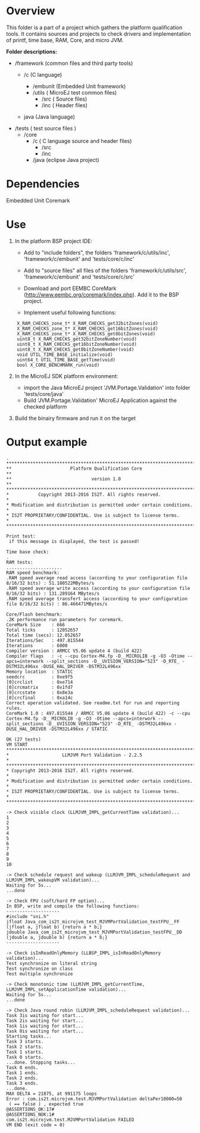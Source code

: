 <!--
	Markdown
	
	Copyright 2019 IS2T. All rights reserved.
	Modification and distribution is permitted under certain conditions.
	
	IS2T PROPRIETARY/CONFIDENTIAL. Use is subject to license terms.
-->

# Overview
This folder is a part of a project which gathers the platform qualification tools. It contains sources and projects to check drivers and implementation of printf, time base, RAM, Core, and micro JVM.

**Folder descriptions:**
* /framework  (common files and third party tools)
    * /c (C language)
        * /embunit (Embedded Unit framework)
        * /utils ( MicroEJ test common files)
            * /src ( Source files)
            * /inc ( Header files)
                
    * java (Java language)     
* /tests ( test  source files )
    * /core
        * /c ( C language source and header files)
            * /src 
            * /inc
        * /java (eclipse Java project)


    

# Dependencies
Embedded Unit
Coremark 

# Use

1. In the platform BSP project IDE:
    * Add to "include folders", the folders 'framework/c/utils/inc', 'framework/c/embunit' and 'tests/core/c/inc'
    * Add to "source files" all files of the folders 'framework/c/utils/src', 'framework/c/embunit' and 'tests/core/c/src'

    * Download and port EEMBC CoreMark (http://www.eembc.org/coremark/index.php). Add it to the BSP project.

    * Implement useful following functions:

```
    X_RAM_CHECKS_zone_t* X_RAM_CHECKS_get32bitZones(void)
    X_RAM_CHECKS_zone_t* X_RAM_CHECKS_get16bitZones(void)
    X_RAM_CHECKS_zone_t* X_RAM_CHECKS_get8bitZones(void)
    uint8_t X_RAM_CHECKS_get32bitZoneNumber(void)
    uint8_t X_RAM_CHECKS_get16bitZoneNumber(void)
    uint8_t X_RAM_CHECKS_get8bitZoneNumber(void)
    void UTIL_TIME_BASE_initialize(void)
    uint64_t UTIL_TIME_BASE_getTime(void)
    bool X_CORE_BENCHMARK_run(void)
```
2. In the MicroEJ SDK platform environment:
    * import the Java MicroEJ project 'JVM.Portage.Validation' into folder 'tests/core/java'
    *  Build 'JVM.Portage.Validation' MicroEJ Application  against the checked platform
    
3. Build the binairy firmware and run it on the target

# Output example

```start
.
*************************************************************************
**                      Platform Qualification Core                    **
**                              version 1.0                            **
*************************************************************************
*           Copyright 2013-2016 IS2T. All rights reserved.              *
* Modification and distribution is permitted under certain conditions.  *
* IS2T PROPRIETARY/CONFIDENTIAL. Use is subject to license terms.       *
*************************************************************************

Print test:
 if this message is displayed, the test is passed!

Time base check:
.
RAM tests:
.....................
RAM speed benchmark:
.RAM speed average read access (according to your configuration file 8/16/32 bits) : 51.180522MBytes/s 
.RAM speed average write access (according to your configuration file 8/16/32 bits) : 131.289164 MBytes/s 
.RAM speed average transfert access (according to your configuration file 8/16/32 bits) : 86.466471MBytes/s 

Core/Flash benchmark:
.2K performance run parameters for coremark.
CoreMark Size    : 666
Total ticks      : 12052657
Total time (secs): 12.052657
Iterations/Sec   : 497.815544
Iterations       : 6000
Compiler version : ARMCC V5.06 update 4 (build 422)
Compiler flags   : -c --cpu Cortex-M4.fp -D__MICROLIB -g -O3 -Otime --apcs=interwork --split_sections -D__UVISION_VERSION="523" -D_RTE_ -DSTM32L496xx -DUSE_HAL_DRIVER -DSTM32L496xx
Memory location  : STATIC
seedcrc          : 0xe9f5
[0]crclist       : 0xe714
[0]crcmatrix     : 0x1fd7
[0]crcstate      : 0x8e3a
[0]crcfinal      : 0xa14c
Correct operation validated. See readme.txt for run and reporting rules.
CoreMark 1.0 : 497.815544 / ARMCC V5.06 update 4 (build 422) -c --cpu Cortex-M4.fp -D__MICROLIB -g -O3 -Otime --apcs=interwork --split_sections -D__UVISION_VERSION="523" -D_RTE_ -DSTM32L496xx -DUSE_HAL_DRIVER -DSTM32L496xx / STATIC

OK (27 tests)
VM START
*************************************************************************
*                    LLMJVM Port Validation - 2.2.5                     *
*************************************************************************
* Copyright 2013-2016 IS2T. All rights reserved.                             *
* Modification and distribution is permitted under certain conditions.  *
* IS2T PROPRIETARY/CONFIDENTIAL. Use is subject to license terms.       *
*************************************************************************

-> Check visible clock (LLMJVM_IMPL_getCurrentTime validation)...
1
2
3
4
5
6
7
8
9
10

-> Check schedule request and wakeup (LLMJVM_IMPL_scheduleRequest and LLMJVM_IMPL_wakeupVM validation)...
Waiting for 5s...
...done

-> Check FPU (soft/hard FP option)...
In BSP, write and compile the following functions:
--------------------
#include "sni.h"
jfloat Java_com_is2t_microjvm_test_MJVMPortValidation_testFPU__FF (jfloat a, jfloat b) {return a * b;}
jdouble Java_com_is2t_microjvm_test_MJVMPortValidation_testFPU__DD (jdouble a, jdouble b) {return a * b;}
--------------------

-> Check isInReadOnlyMemory (LLBSP_IMPL_isInReadOnlyMemory validation)...
Test synchronize on literal string
Test synchronize on class
Test multiple synchronize

-> Check monotonic time (LLMJVM_IMPL_getCurrentTime, LLMJVM_IMPL_setApplicationTime validation)...
Waiting for 5s...
...done

-> Check Java round robin (LLMJVM_IMPL_scheduleRequest validation)...
Task 3is waiting for start...
Task 2is waiting for start...
Task 1is waiting for start...
Task 0is waiting for start...
Starting tasks...
Task 3 starts.
Task 2 starts.
Task 1 starts.
Task 0 starts.
...done. Stopping tasks...
Task 0 ends.
Task 1 ends.
Task 2 ends.
Task 3 ends.
...done.
MAX DELTA = 21875, at 991175 loops
Error : com.is2t.microjvm.test.MJVMPortValidation deltaPer10000=50
 ( == false ) , expected true
@ASSERTIONS_OK:17#
@ASSERTIONS_NOK:1#
com.is2t.microjvm.test.MJVMPortValidation FAILED
VM END (exit code = 0)
```

